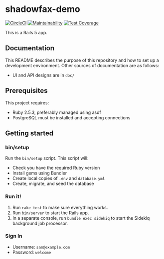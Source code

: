 # shadowfax-demo

[![CircleCI](https://circleci.com/gh/heyogrady/shadowfax-demo/tree/master.svg?style=svg)](https://circleci.com/gh/heyogrady/shadowfax-demo/tree/master)
[![Maintainability](https://api.codeclimate.com/v1/badges/bc8b0a86fbc2a4dd2f09/maintainability)](https://codeclimate.com/github/heyogrady/shadowfax-demo/maintainability)
[![Test Coverage](https://api.codeclimate.com/v1/badges/bc8b0a86fbc2a4dd2f09/test_coverage)](https://codeclimate.com/github/heyogrady/shadowfax-demo/test_coverage)

This is a Rails 5 app.

## Documentation

This README describes the purpose of this repository and how to set up a development environment. Other sources of documentation are as follows:

* UI and API designs are in `doc/`

## Prerequisites

This project requires:

* Ruby 2.5.3, preferably managed using asdf
* PostgreSQL must be installed and accepting connections

## Getting started

### bin/setup

Run the `bin/setup` script. This script will:

* Check you have the required Ruby version
* Install gems using Bundler
* Create local copies of `.env` and `database.yml`
* Create, migrate, and seed the database

### Run it!

1. Run `rake test` to make sure everything works.
2. Run `bin/server` to start the Rails app.
3. In a separate console, run `bundle exec sidekiq` to start the Sidekiq background job processor.

### Sign In
* Username: `sam@example.com`
* Password: `welcome`
